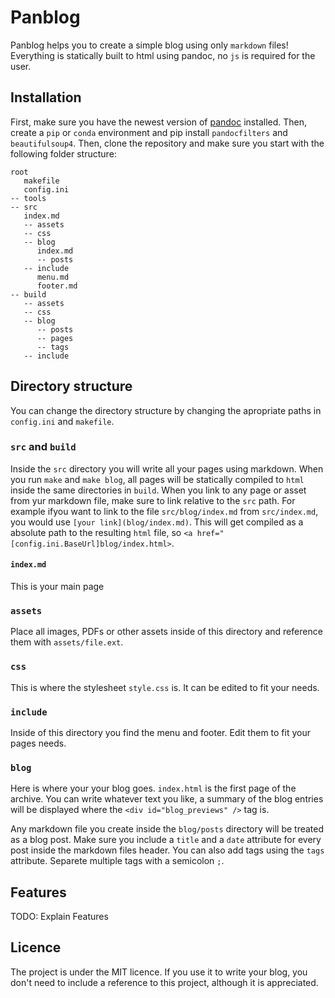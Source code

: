 # Panblog

Panblog helps you to create a simple blog using only `markdown` files! Everything is statically built to html using pandoc, no `js` is required for the user.

## Installation

First, make sure you have the newest version of [pandoc](https://pandoc.org/) installed. Then, create a `pip` or `conda` environment and pip install `pandocfilters` and `beautifulsoup4`. Then, clone the repository and make sure you start with the following folder structure:

```
root
   makefile
   config.ini
-- tools
-- src
   index.md
   -- assets
   -- css
   -- blog
      index.md
      -- posts
   -- include
      menu.md
      footer.md
-- build
   -- assets
   -- css
   -- blog
      -- posts
      -- pages
      -- tags
   -- include
```

## Directory structure

You can change the directory structure by changing the apropriate paths in `config.ini` and `makefile`. 

### `src` and `build`

Inside the `src` directory you will write all your pages using markdown. When you run `make` and `make blog`, 
all pages will be statically compiled to `html` inside the same directories in `build`. When you link to any
page or asset from yur markdown file, make sure to link relative to the `src` path. For example ifyou want to
link to the file `src/blog/index.md` from `src/index.md`, you would use `[your link](blog/index.md)`. This
will get compiled as a absolute path to the resulting `html` file, so `<a href="[config.ini.BaseUrl]blog/index.html>`.

#### `index.md`

This is your main page

### `assets`

Place all images, PDFs or other assets inside of this directory and reference them with `assets/file.ext`.

### `css`

This is where the stylesheet `style.css` is. It can be edited to fit your needs.

### `include`

Inside of this directory you find the menu and footer. Edit them to fit your pages needs.

### `blog`

Here is where your your blog goes. `index.html` is the first page of the archive. You can write whatever text
you like, a summary of the blog entries will be displayed where the `<div id="blog_previews" />` tag is.

Any markdown file you create inside the `blog/posts` directory will be treated as a blog post. Make sure you include
a `title` and a `date` attribute for every post inside the markdown files header. You can also add tags using the 
`tags` attribute. Separete multiple tags with a semicolon `;`.

## Features

TODO: Explain Features

## Licence

The project is under the MIT licence. If you use it to write your blog, you don't need to include a reference to this
project, although it is appreciated. 